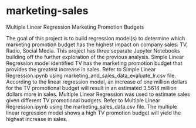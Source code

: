# marketing-sales

Multiple Linear Regression Marketing Promotion Budgets

The goal of this project is to build regression model(s) to determine which marketing promotion budget has the highest impact on company sales: TV, Radio, Social Media. This project has three separate Jupyter Notebooks building off the further exploration of the previous analysis. Simple Linear Regression model identified TV has the marketing promotion budget that provides the greatest increase in sales. Refer to Simple Linear Regression.ipynb using marketing_and_sales_data_evaluate_lr.csv file. According to the linear regression model, an increase of one million dollars for the TV promotional budget will result in an estimated 3.5614 million dollars more in sales. Multiple Linear Regression was used to estimate sales given different TV promotional budgets. Refer to Multiple Linear Regression.ipynb using the marketing_sales_data.csv file. The multiple linear regression model shows a high TV promotion budget will yield the highest increase in sales.
